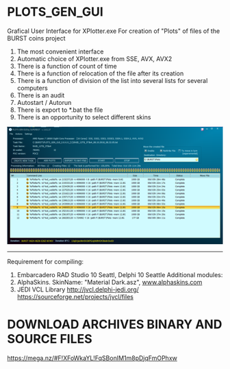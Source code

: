 # PLOTS_GEN_GUI
Grafical User Interface for XPlotter.exe 
For creation of "Plots" of files of the BURST coins project

1. The most convenient interface 
2. Automatic choice of XPlotter.exe from SSE, AVX, AVX2
3. There is a function of count of time
4. There is a function of relocation of the file after its creation
5. There is a function of division of the list into several lists for several computers
6. There is an audit
7. Autostart / Autorun 
8. There is export to *.bat the file
9. There is an opportunity to select different skins 

![Screenshot](https://github.com/superbot-coder/PLOTS_GEN_GUI/blob/master/PLOTS_GEN_GUI_01.PNG "")

---

Requirement for compiling:

1. Embarcadero RAD Studio 10 Seattl, Delphi 10 Seattle
Additional modules:
2. AlphaSkins. SkinName: "Material Dark.asz", www.alphaskins.com 
3. JEDI VCL Library 
  http://jvcl.delphi-jedi.org/
  https://sourceforge.net/projects/jvcl/files 
  
  
# DOWNLOAD ARCHIVES BINARY AND SOURCE FILES
https://mega.nz/#F!XFoWkaYL!FqSBonIM1m8pDjqFmOPhxw
